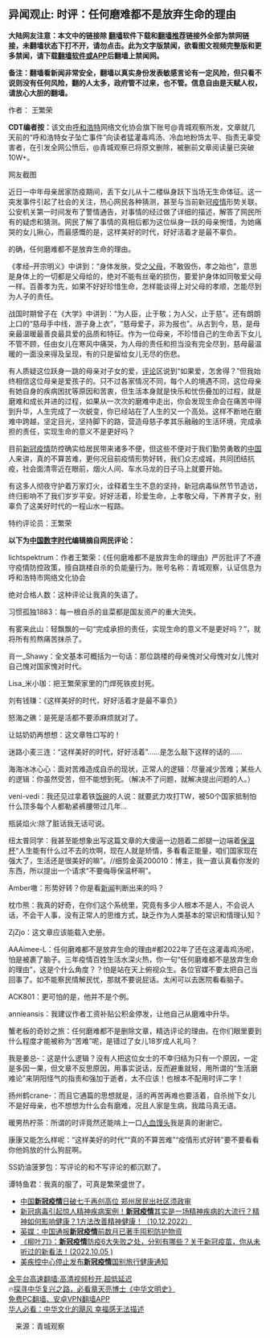  <!-- 面包屑导航 --> <h2>异闻观止: 时评：任何磨难都不是放弃生命的理由</h2> <p class="notice"><b>大陆网友注意：本文中的链接除 <a href="https://github.com/bannedbook/fanqiang" >翻墙</a>软件下载和<a href="https://github.com/killgcd/justmysocks/blob/master/README.md">翻墙推荐</a>链接外全部为禁网链接，未翻墙状态下打不开，请勿点击。此为文字版禁闻，欲看图文视频完整版和更多禁闻，请下载<a href="https://github.com/bannedbook/fanqiang">翻墙软件或APP</a>后翻墙上禁闻网。</p><p>备注：翻墙看新闻非常安全，翻墙以真实身份发表敏感言论有一定风险，但只看不说则没有任何风险，翻的人太多，政府管不过来，也不管。信息自由是天赋人权，请放心大胆的翻墙。</b></p>  <div class="entry"> <p>作者： 王繁荣</p> <p><strong>CDT编者按：</strong>该文由<a href="https://www.bannedbook.org/bnews/tag/%e5%91%bc%e5%92%8c%e6%b5%a9%e7%89%b9/" class="st_tag internal_tag" rel="tag" title="标签 呼和浩特 下的日志">呼和浩特</a>网络文化协会旗下账号@青城观察所发，文章就几天前的“呼和浩特女子坠亡事件”向读者猛灌毒鸡汤、冷血地粉饰太平、指责无辜受害者，在引发全网公愤后，@青城观察已将原文删除，被删前文章阅读量已突破10W+。</p> <p>网友截图</p> <p>近日一中年母亲居家防疫期间，丢下女儿从十二楼纵身跃下当场无生命体征。这一突发事件引起了社会的关注，热心网民各种猜测，甚至与当前新冠<a href="https://www.bannedbook.org/bnews/tag/%E7%96%AB%E6%83%85/" class="st_tag internal_tag" rel="tag" title="标签 疫情 下的日志">疫情</a>形势关联。公安机关第一时间发布了警情通告，对事情的经过做了详细的描述，解答了网民所有的疑虑和猜测。网民了解了事情的真相后都为这位纵身一跃的母亲惋惜，为她痛哭的女儿揪心，而最感慨的是，这样美好的时代，好好活着才是最不辜负。</p> <p>的确，任何磨难都不是放弃生命的理由。</p> <p>《孝经–开宗明义》中讲到：“身体发肤，受之<a href="https://www.bannedbook.org/bnews/tag/%e7%88%b6%e6%af%8d/" class="st_tag internal_tag" rel="tag" title="标签 父母 下的日志">父母</a>，不敢毁伤，孝之始也”，意思是身体上的一切都是父母给的，绝对不能有丝毫的损伤，要爱护身体如同敬爱父母一样。百善孝为先，如果不好好珍惜生命，怎样能谈得上对父母的孝顺，怎能尽到为人子的责任。</p> <p>战国时期曾子在《大学》中讲到：“为人臣，止于敬；为人父，止于慈”。还有朗朗上口的“慈母手中线，游子身上衣”，“慈母爱子，非为报也”。从古到今，慈，是母亲最温暖最善良最具爱的品质和特征。作为一位母亲，不珍惜自己的生命丢下女儿不管不顾，任由女儿在寒风中痛哭，为人母的责任和担当没有完全尽到，慈母最温暖的一面没来得及呈现，有的只是留给女儿无尽的伤悲。</p> <p>有人质疑这位跃身一跳的母亲对子女的爱，<span class='wp_keywordlink_affiliate'><a href="https://www.bannedbook.org/bnews/comments/" title="新闻评论" target="_blank">评论</a></span>区说到“如果爱，怎舍得？”但我始终相信这位母亲是爱孩子的。只不过各家情况不同，每个人的境遇不同，这位母亲有她自身的疾病困扰等原因和苦衷，但生活本身就是快乐和忧伤叠加的过程，就是磨难和成长并进的过程，如果从一次次的磨难中走出，你会发现生命会在痛苦中得到升华，人生完成了一次蜕变，你已经站在了人生的又一个高处。这样不断地在磨难中跨越，坚定目光，坚持脚下的路，营造母慈子孝其乐融融的生活环境，完成承担的责任，实现生命的意义不是更好吗？</p> <p>目前<a href="https://www.bannedbook.org/bnews/tag/%e6%96%b0%e5%86%a0%e7%96%ab%e6%83%85/" class="st_tag internal_tag" rel="tag" title="标签 新冠疫情 下的日志">新冠疫情</a>防控确实给居民带来诸多不便，但这些不便对于我们勤劳勇敢的<span class='wp_keywordlink_affiliate'><a href="https://www.bannedbook.org/" title="中国" target="_blank">中国</a></span>人来讲，真的不算苦难，更何况目前疫情形势好转，我们众志成城，共同团结抗疫，社会面清零近在眼前，烟火人间、车水马龙的日子马上就要开始。</p> <p>有这多人彻夜守护着万家灯火，诠释着生生不息的坚持，新冠病毒纵然节节造访，终归影响不了我们岁岁平安。好好活着，珍爱生命，上孝敬父母，下养育子女，别辜负了这美好时代的一程山水一程路。</p>  <p>特约评论员：王繁荣</p> <p><strong>以下为<a href="https://www.bannedbook.org/bnews/tag/%e4%b8%ad%e5%9b%bd%e6%95%b0%e5%ad%97%e6%97%b6%e4%bb%a3/" class="st_tag internal_tag" rel="tag" title="标签 中国数字时代 下的日志">中国数字时代</a>编辑摘自网民评论：</strong></p> <p>lichtspektrum：作者王繁荣：《任何磨难都不是放弃生命的理由》严厉批评了不遵守疫情防控政策，擅自跳楼自杀的负能量行为。账号名称：青城观察，认证信息为呼和浩特市网络文化协会</p> <p>绝对合格人数：这种评论让我真的失语了。</p> <p>习惯孤独1883：每一根自杀的韭菜都是国友资产的重大流失。</p> <p>有雾来此山：轻飘飘的一句“完成承担的责任，实现生命的意义不是更好吗？”，就将所有煎熬痛苦抹杀了。</p> <p>肖一_Shawy：全文基本可概括为一句话：那位跳楼的母亲愧对父母愧对女儿愧对自己愧对国家愧对时代。</p> <p>Lisa_米小珈：把王繁荣家里的门焊死铁皮封死。</p> <p>刘有钱赚：《这样美好的时代，好好活着才是最不辜负》</p> <p>怒海之礁：是死是活都不要添麻烦就对了。</p>  <p>让姑奶奶再想想：这文章牲口写的！</p> <p>迷路小麦三连：“这样美好的时代，好好活着”……是怎么敲下这样的话的……</p> <p>海海冰冰心心：面对苦难造成自杀的现状，正常人的逻辑：尽量减少苦难；某些人的逻辑：你虽然受苦，但不能想到死。（解决不了问题，就解决提出问题的人。）</p> <p>veni-vedi：我还见过拿着铁<span class='wp_keywordlink'><a href="https://www.bannedbook.org/forum11/topic308.html" title="禁片：饭碗是党给的吗？" target="_blank">饭碗</a></span>的人说：就要武力攻打TW，被50个国家抵制怕什么顶多每个人都勒紧裤腰带过几年…</p> <p>瓶装焰火:除了脏话我无话可说。</p> <p>纽太普同学：我甚至能想象出写这篇文章的大傻逼一边翘着二郎腿一边端着<a href="https://www.bannedbook.org/bnews/tag/%E4%BF%9D%E6%B8%A9%E6%9D%AF/" class="st_tag internal_tag" rel="tag" title="标签 保温杯 下的日志">保温杯</a>“人生能有什么过不去的坎啊，现在人就是矫情，多看看正能量，咱们国家现在强大了，生活还是很美好的嘛”。//细剪金英200010：博主，我一直认真看你发的东西，所以提出一个请求“不要侮辱保温杯啊”。</p> <p>Amber嗷：形势好转？你是看<span class='wp_keywordlink_affiliate'><a href="https://www.bannedbook.org/" title="新闻">新闻</a></span>判断出来的吗？</p> <p>枕巾熊：我真的好奇，在你们这个系统里，究竟有多少人根本不是人，不会说人话，不会干人事，没有正常人的思维方式，缺乏作为人类基本的常识和情理认知？</p> <p>ZjZjo：这文章应该能载入史册。</p> <p>AAAimee-L：任何磨难都不是放弃生命的理由#都2022年了还在这灌毒鸡汤呢，怕是被裹了脑子。三年疫情百姓生活水深火热，你一句“任何磨难都不是放弃生命的理由”，这是个什么角度？？怕是站在天上俯视众生。各位官媒不要太把自己当回事了。如不能察民情解民忧，那就不要说屁话。太闲可以去医院看看脑子。</p>  <p>ACK801：更可怕的是，他并不是个例。</p> <p>annieansis：我建议作者工资补贴公积金停发，让他自己从磨难中升华。</p> <p>蟹老板的奇妙之旅：任何磨难都不是删除文章，精选评论的理由。在你们眼里要到什么程度才能被称为“苦难”呢，是错过了女儿18岁成人礼吗？</p> <p>我是姜总-：这是什么逻辑？没有人把这位女士的不幸归结为只有一个原因，一定是多因一果，但文章不反思原因，用事实说话，反而避重就轻，用所谓的“生活磨难论”来阴阳怪气的指责和强加于逝者，太不应该！也根本不配用时评二字！</p> <p>扬州鹤crane-：而且它通篇的思想就是，活的再苦再难也要活着，自杀抛下女儿不是好母亲，也不想想为什么会有磨难，况且人家是生病，我踏马真无语。</p> <p>暖男热柠茶：所谓的时评竟然还能啃上一口<a href="https://www.bannedbook.org/bnews/tag/%E4%BA%BA%E8%A1%80%E9%A6%92%E5%A4%B4/" class="st_tag internal_tag" rel="tag" title="标签 人血馒头 下的日志">人血馒头</a>我是真的谢谢它。</p> <p>康康又能怎么样呢：“这样美好的时代”“真的不算苦难”“疫情形式好转”要不要看看你他妈放的什么狗屁啊。</p> <p>SS奶油菠萝包：写评论的和不写评论的都沉默了。</p> <p>谭特鱼君：我真的服了，可真是繁荣盛世了。</p> <!--<div id="taboola-mid-1"></div>--><ul class='op-related-articles' title='相关阅读'> <li><a href='https://www.bannedbook.org/bnews/ssgc/20221108/1808312.html' target='_blank'>中国<b>新冠疫情</b>日破七千再创高位 郑州居民出社区须政审</a></li> <li><a href='https://www.bannedbook.org/bnews/sohnews/20221012/1796291.html' target='_blank'>新冠病毒引起惊人精神疾病案例！<b>新冠疫情</b>其实是一场精神疾病的大流行？精神如何影响健康？1方法改善精神健康！（10.12.2022）</a></li> <li><a href='https://www.bannedbook.org/bnews/headline/20221010/1795575.html' target='_blank'>英媒：中国通报<b>新冠疫情</b>前数月已著手囤积防护物资</a></li> <li><a href='https://www.bannedbook.org/bnews/sohnews/20221005/1793418.html' target='_blank'>《柳叶刀》：<b>新冠疫情</b>防疫6大失败之处，分别有哪些？关于新冠疫苗，你从未听过的新看法！(2022.10.05 )</a></li> <li><a href='https://www.bannedbook.org/bnews/worldnews/20221004/1792795.html' target='_blank'>美疾控中心停止发布<b>新冠疫情</b>国别旅行健康通知</a></li> </ul> <p class="texttj"> <a href="https://github.com/bannedbook/fanqiang/wiki/V2ray%E6%9C%BA%E5%9C%BA" target="_blank">全平台高速翻墙:高清视频秒开,超低延迟</a><br/> 🔥<a href="https://www.bannedbook.org/bnews/comments/20220808/1768773.html" target="_blank">探寻中华复兴之路，必看章天亮博士《中华文明史》</a><br/> <a href="https://github.com/bannedbook/fanqiang/wiki/%E7%A6%81%E9%97%BB%E7%BD%91%E5%AE%89%E5%8D%93%E7%BF%BB%E5%A2%99%E6%96%B0%E9%97%BBAPP" target="_blank">免费PC翻墙、安卓VPN翻墙APP</a><br/> <a href="https://www.bannedbook.org/bnews/comments/20220220/1694796.html" target="_blank">华人必看：中华文化的飓风 幸福感无法描述</a><br/> </p> <p class="src-info">　来源：青城观察 </p><a name='sharetosocial'></a> <div style="margin-bottom:5px;padding-bottom:5px;clear:both"> <div id="archive-pix-1" class="banner-ads"> <!-- AuctionX Display platform tag START --> <div id="27602x728x90x621x_ADSLOT1" clicktrack="%%CLICK_URL_ESC%%"></div>  <!-- AuctionX Display platform tag END --> </div> <div id="archive-pix-2" class="banner-ads"> <!-- AuctionX Display platform tag START --> <div id="27556x300x250x621x_ADSLOT1" clicktrack="%%CLICK_URL_ESC%%" style="margin:0 auto;text-align:center"></div>  <!-- AuctionX Display platform tag END --> </div> </div>  <div id="archive-pix-1" class="banner-ads"> <!-- AuctionX Display platform tag START --> <div id="27603x728x90x621x_ADSLOT1" clicktrack="%%CLICK_URL_ESC%%"></div>  <!-- AuctionX Display platform tag END --> </div> </div><!--END ENTRY--> 